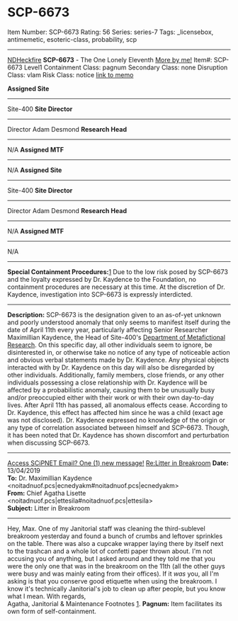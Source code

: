 # SCP-6673
Item Number: SCP-6673
Rating: 56
Series: series-7
Tags: _licensebox, antimemetic, esoteric-class, probability, scp

---

[NDHeckfire](javascript:;)
**SCP-6673** \- The One Lonely Eleventh
[More by me!](https://scp-wiki.wikidot.com/ndheckfire)
Item#: SCP-6673
Level1
Containment Class:
pagnum
Secondary Class:
none
Disruption Class:
vlam
Risk Class:
notice
[link to memo](/classification-committee-memo)  

**Assigned Site**
* * *
Site-400
**Site Director**
* * *
Director Adam Desmond
**Research Head**
* * *
N/A
**Assigned MTF**
* * *
N/A
**Assigned Site**
* * *
Site-400
**Site Director**
* * *
Director Adam Desmond
**Research Head**
* * *
N/A
**Assigned MTF**
* * *
N/A
* * *
**Special Containment Procedures:**[1](javascript:;) Due to the low risk posed by SCP-6673 and the loyalty expressed by Dr. Kaydence to the Foundation, no containment procedures are necessary at this time. At the discretion of Dr. Kaydence, investigation into SCP-6673 is expressly interdicted.
* * *
**Description:** SCP-6673 is the designation given to an as-of-yet unknown and poorly understood anomaly that only seems to manifest itself during the date of April 11th every year, particularly affecting Senior Researcher Maximillian Kaydence, the Head of Site-400's [Department of Metafictional Research](/scp-7617).
On this specific day, all other individuals seem to ignore, be disinterested in, or otherwise take no notice of any type of noticeable action and obvious verbal statements made by Dr. Kaydence. Any physical objects interacted with by Dr. Kaydence on this day will also be disregarded by other individuals.
Additionally, family members, close friends, or any other individuals possessing a close relationship with Dr. Kaydence will be affected by a probabilistic anomaly, causing them to be unusually busy and/or preoccupied either with their work or with their own day-to-day lives.
After April 11th has passed, all anomalous effects cease.
According to Dr. Kaydence, this effect has affected him since he was a child (exact age was not disclosed). Dr. Kaydence expressed no knowledge of the origin or any type of correlation associated between himself and SCP-6673. Though, it has been noted that Dr. Kaydence has shown discomfort and perturbation when discussing SCP-6673.
* * *
[Access SCiPNET Email? One (1) new message!](javascript:;)
[Re:Litter in Breakroom](javascript:;)
**Date:** 13/04/2019  
**To:** Dr. Maximillian Kaydence <noitadnuof.pcs|ecnedyakm#noitadnuof.pcs|ecnedyakm>  
**From:** Chief Agatha Lisette <noitadnuof.pcs|ettesila#noitadnuof.pcs|ettesila>  
**Subject:** Litter in Breakroom
* * *
Hey, Max.
One of my Janitorial staff was cleaning the third-sublevel breakroom yesterday and found a bunch of crumbs and leftover sprinkles on the table. There was also a cupcake wrapper laying there by itself next to the trashcan and a whole lot of confetti paper thrown about.
I'm not accusing you of anything, but I asked around and they told me that you were the only one that was in the breakroom on the 11th (all the other guys were busy and was mainly eating from their offices). If it _was_ you, all I'm asking is that you conserve good etiquette when using the breakroom. I know it's technically Janitorial's job to clean up after people, but you know what I mean.
With regards,  
Agatha, Janitorial & Maintenance
Footnotes
[1](javascript:;). **Pagnum:** Item facilitates its own form of self-containment.